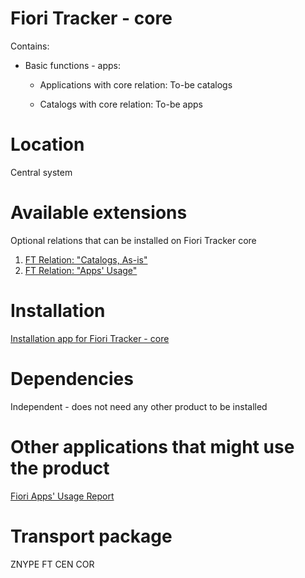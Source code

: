 # Fiori Tracker - core
Contains:
- Basic functions - apps: 
  - Applications 
    with core relation: To-be catalogs

  - Catalogs
    with core relation: To-be apps


# Location
Central system

# Available extensions
Optional relations that can be installed on Fiori Tracker core
1. [FT Relation: "Catalogs, As-is"](ft-rel-catalogs-asis.md)
2. [FT Relation: "Apps' Usage"](ft-rel-appsusage.md)

# Installation
[Installation app for Fiori Tracker - core](in-ft-core.md)

# Dependencies
Independent - does not need any other product to be installed

# Other applications that might use the product
[Fiori Apps' Usage Report](fa.md)

# Transport package
ZNYPE FT CEN COR